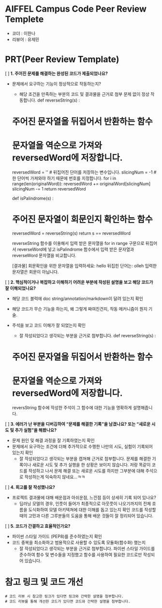 # AIFFEL Campus Code Peer Review Templete
- 코더 : 이한나
- 리뷰어 : 유제민


# PRT(Peer Review Template)
[ ]  **1. 주어진 문제를 해결하는 완성된 코드가 제출되었나요?**
- 문제에서 요구하는 기능이 정상적으로 작동하는지?
    - 해당 조건을 만족하는 부분의 코드 및 결과물을 근거로 첨부
	문제 없이 정상 작동합니다.
	def reverseString(s) :
  	# 주어진 문자열을 뒤집어서 반환하는 함수
  	# 문자열을 역순으로 가져와 reversedWord에 저장합니다.
  	reversedWord = ''  # 뒤집어진 단어를 저장하는 변수입니다.
  	slicingNum = -1    # 한 단어씩 가져와야 하기 때문에 번호를 지정합니다.
  	for i in range(len(originalWord)):
      		reversedWord += originalWord[slicingNum]
      		slicingNum -= 1
  	return reversedWord

	def isPalindrome(s) :
  	# 주어진 문자열이 회문인지 확인하는 함수
  	reversedWord = reverseString(s)
  	return s == reversedWord
  
	reverseString  함수를 이용해서 입력 받은 문자열을 for in range 구문으로 뒤집어서 reverseWord에 넣고
	isPalindrome 함수에서 입력 받은 문자열과 reverseWord 문자열을 비교합니다.

	[결과물]
	회문확인을 위한 문자열을 입력하세요: hello
	뒤집힌 단어는: olleh
	입력한 문자열은 회문이 아닙니다.


[ ]  **2. 핵심적이거나 복잡하고 이해하기 어려운 부분에 작성된 설명을 보고 해당 코드가 잘 이해되었나요?**
- 해당 코드 블럭에 doc string/annotation/markdown이 달려 있는지 확인
- 해당 코드가 무슨 기능을 하는지, 왜 그렇게 짜여진건지, 작동 메커니즘이 뭔지 기술.
- 주석을 보고 코드 이해가 잘 되었는지 확인
    - 잘 작성되었다고 생각되는 부분을 근거로 첨부합니다.
	def reverseString(s) :
 	 # 주어진 문자열을 뒤집어서 반환하는 함수
	 # 문자열을 역순으로 가져와 reversedWord에 저장합니다.

	reversString 함수에 작성한 주석이 그 함수에 대한 기능을 명확하게 설명해줍니다.

        
[ ]  **3. 에러가 난 부분을 디버깅하여 “문제를 해결한 기록”을 남겼나요? 또는 “새로운 시도 및 추가 실험”을 해봤나요?**
- 문제 원인 및 해결 과정을 잘 기록하였는지 확인
- 문제에서 요구하는 조건에 더해 추가적으로 수행한 나만의 시도, 실험이 기록되어 있는지 확인
    - 잘 작성되었다고 생각되는 부분을 캡쳐해 근거로 첨부합니다.
	문제를 해결한 기록이나 새로운 시도 및 추가 실행을 한 상황은 보이지 않습니다.
	저랑 똑같이 코드를 작성하고 나서 문제 해결 또는 새로운 시도를 하지만 그부분에 대해 주석으로 작성하는게 익숙하지 않네요...ㅋㅋ
   
[ ]  **4. 회고를 잘 작성했나요?**
- 프로젝트 결과물에 대해 배운점과 아쉬운점, 느낀점 등이 상세히 기록 되어 있나요?
	- 딥러닝 모델의 경우, 인풋이 들어가 최종적으로 아웃풋이 나오기까지의 전체 흐름을 도식화하여 모델 아키텍쳐에 대한 이해를 돕고 있는지 확인
	코드를 작성할 때의 고민과 다른 그루분들의 도움을 통해 배운 것들이 잘 정리되어 있습니다.
        
[ ]  **5. 코드가 간결하고 효율적인가요?**
- 파이썬 스타일 가이드 (PEP8)를 준수하였는지 확인
- 코드 중복을 최소화하고 범용적으로 사용할 수 있도록 모듈화(함수화) 했는지
    - 잘 작성되었다고 생각되는 부분을 근거로 첨부합니다.
	파이썬 스타일 가이드를 준수하여 함수 및 변수들을 지정했고 함수를 사용하여 필요한 코드로만 작성되어 있습니다.

# 참고 링크 및 코드 개선
```
# 코드 리뷰 시 참고한 링크가 있다면 링크와 간략한 설명을 첨부합니다.
# 코드 리뷰를 통해 개선한 코드가 있다면 코드와 간략한 설명을 첨부합니다.
```
